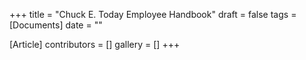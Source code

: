+++
title = "Chuck E. Today Employee Handbook"
draft = false
tags = [Documents]
date = ""

[Article]
contributors = []
gallery = []
+++